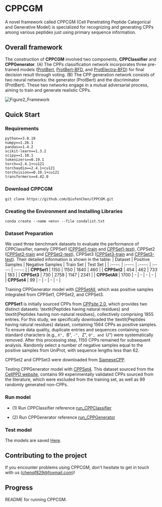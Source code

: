 # CPPCGM
A novel framework called CPPCGM (Cell Penetrating Peptide Categorical and Generative Model) is specialized for recognizing and generating CPPs among various peptides just using primary sequence information. 

## Overall framework
The construction of **CPPCGM** involved two components, **CPPClassifier** and **CPPGenerator**. (A) The CPPs classification network incorporates three pre-trained models ([ProtBert](https://huggingface.co/Rostlab/prot_bert), [ProtBert-BFD](https://huggingface.co/Rostlab/prot_bert_bfd), and [ProtElectra-BFD](https://huggingface.co/Rostlab/prot_electra_discriminator_bfd)) for final decision result through voting. (B) The CPP generation network consists of two neural networks: the generator (ProtBert) and the discriminator (ProtBert). These two networks engage in a mutual adversarial process, aiming to train and generate realistic CPPs.

![Figure2_Framework](https://github.com/user-attachments/assets/3f5979e3-beff-41d1-bffd-8f5de3a3590c)

## Quick Start
### Requirements
```
python==3.8.19
numpy==1.26.1
pandas==1.4.2
scikit-learn==1.3.2
scipy==1.10.1
tokenizers==0.19.1
torch==2.4.1+cu121  
torchaudio==2.4.1+cu121  
torchvision==0.19.1+cu121
transformers==4.42.0
```

### Download CPPCGM
```
git clone https://github.com/QiufenChen/CPPCGM.git
```

### Creating the Environment and Installing Libraries 
```
conda create --name <env> --file condalist.txt
```

### Dataset Preparation
We used three benchmark datasets to evaluate the performance of CPPClassifier, namely CPPSet1 ([CPPSet1-train](https://github.com/QiufenChen/CPPCGM/blob/main/dataset/CPPSet1-train.csv) and [CPPSet1-test](https://github.com/QiufenChen/CPPCGM/blob/main/dataset/CPPSet1-test.csv)), CPPSet2 ([CPPSet2-train](https://github.com/QiufenChen/CPPCGM/blob/main/dataset/CPPSet2-train.csv) and [CPPSet2-test](https://github.com/QiufenChen/CPPCGM/blob/main/dataset/CPPSet2-test.csv)), CPPSet3 ([CPPSet3-train](https://github.com/QiufenChen/CPPCGM/blob/main/dataset/CPPSet3-train.csv) and [CPPSet3-test](https://github.com/QiufenChen/CPPCGM/blob/main/dataset/CPPSet3-test.csv)). Their detailed information is shown in the table:
|  Dataset | Positive Samples | Negative Samples | Train Set | Test Set |
| :----: | :----: | :----: | :----: | :----: |
| **CPPSet1** | 1150 | 1150 |  1840    | 460 |
| **CPPSet2** | 454 | 462 |  733 | 183 |
| **CPPSet3** | 730 | 2758 | 1147 | 2341 |
| **CPPSetAll** | 1700 | - | - | - | - |
| **CPPSet4** | 99 | - | - | - | - |

Training CPPGenerator model with [CPPSetAll](https://github.com/QiufenChen/CPPCGM/blob/main/dataset/CPPSetAll.csv), which was positive samples integrated from CPPSet1, CPPSet2, and CPPSet3.

**CPPSet1** is initially sourced CPPs from [CPPsite 2.0](https://webs.iiitd.edu.in/raghava/cppsite/downloads.php), which provides two distinct datasets: \textit{Peptides having natural residues} and \textit{Peptides having non-natural residues}, collectively comprising 1855 entries. For this study, we specifically downloaded the \textit{Peptides having natural residues} dataset, containing 1564 CPPs as positive samples. To ensure data quality, duplicate entries and sequences containing non-standard characters (e.g., ``X", ``B", ``-", ``Z", ``O", and ``U") were systematically removed. After this processing step, 1150 CPPs remained for subsequent analysis. Randomly select a number of negative samples equal to the positive samples from UniProt, with sequence lengths less than 62.

CPPSet2 and CPPSet3 were downloaded from [SiameseCPP](https://github.com/ZXRush001/SiameseCPP/tree/main/dataset).

Testing CPPGenerator model with [CPPSet4](https://github.com/QiufenChen/CPPCGM/blob/main/dataset/CPPSet4.txt). This dataset sourced from the [CellPPD website](https://webs.iiitd.edu.in/raghava/cellppd/dataset.php), contains 99 experimentally validated CPPs sourced from the literature, which were excluded from the training set, as well as 99 randomly generated non-CPPs.
### Run model
- (1) Run CPPClassifier reference [run_CPPClassifier](https://github.com/QiufenChen/CPPCGM/blob/main/CPPClassifier/run_CPPClassifier.md)

- (2) Run CPPGenerator reference [run_CPPGenerator](https://github.com/QiufenChen/CPPCGM/blob/main/CPPGenerator/run_CPPGenerator.md)
### Test model
The models are saved [Here](https://drive.google.com/drive/folders/19NOMd5v2z8atrNn5D0zq29Rw2hSVUe5W?usp=drive_link).
## Contributing to the project
If you encounter problems using CPPCGM, don't hesitate to get in touch with us (chenqf829@foxmail.com)!

## Progress
README for running CPPCGM.
